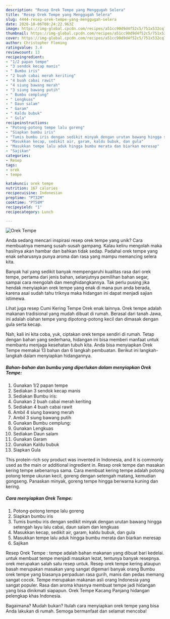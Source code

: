 ```yaml
---
description: "Resep Orek Tempe yang Menggugah Selera"
title: "Resep Orek Tempe yang Menggugah Selera"
slug: 4444-resep-orek-tempe-yang-menggugah-selera
date: 2020-10-06T08:24:22.963Z
image: https://img-global.cpcdn.com/recipes/a51cc90d9d4f52c5/751x532cq70/orek-tempe-foto-resep-utama.jpg
thumbnail: https://img-global.cpcdn.com/recipes/a51cc90d9d4f52c5/751x532cq70/orek-tempe-foto-resep-utama.jpg
cover: https://img-global.cpcdn.com/recipes/a51cc90d9d4f52c5/751x532cq70/orek-tempe-foto-resep-utama.jpg
author: Christopher Fleming
ratingvalue: 3.4
reviewcount: 13
recipeingredient:
- "1/2 papan tempe"
- "3 sendok kecap manis"
- " Bumbu iris"
- "2 buah cabai merah keriting"
- "4 buah cabai rawit"
- "4 siung bawang merah"
- "3 siung bawang putih"
- " Bumbu cemplung"
- " Lengkuas"
- " Daun salam"
- " Garam"
- " Kaldu bubuk"
- " Gula"
recipeinstructions:
- "Potong-potong tempe lalu goreng"
- "Siapkan bumbu iris"
- "Tumis bumbu iris dengan sedikit minyak dengan urutan bawang hingga setengah layu lalu cabai, daun salam dan lengkuas"
- "Masukkan kecap, sedikit air, garam, kaldu bubuk, dan gula"
- "Masukkan tempe lalu aduk hingga bumbu merata dan biarkan meresap"
- "Sajikan"
categories:
- Resep
tags:
- orek
- tempe

katakunci: orek tempe 
nutrition: 167 calories
recipecuisine: Indonesian
preptime: "PT32M"
cooktime: "PT58M"
recipeyield: "1"
recipecategory: Lunch

---
```



![Orek Tempe](https://img-global.cpcdn.com/recipes/a51cc90d9d4f52c5/751x532cq70/orek-tempe-foto-resep-utama.jpg)

Anda sedang mencari inspirasi resep orek tempe yang unik? Cara membuatnya memang susah-susah gampang. Kalau keliru mengolah maka hasilnya akan hambar dan bahkan tidak sedap. Padahal orek tempe yang enak seharusnya punya aroma dan rasa yang mampu memancing selera kita.

Banyak hal yang sedikit banyak mempengaruhi kualitas rasa dari orek tempe, pertama dari jenis bahan, selanjutnya pemilihan bahan segar, sampai cara mengolah dan menghidangkannya. Tak perlu pusing jika hendak menyiapkan orek tempe yang enak di mana pun anda berada, karena asal sudah tahu triknya maka hidangan ini dapat menjadi sajian istimewa.

Lihat juga resep Cumi Kering Tempe Orek enak lainnya. Orek tempe adalah makanan tradisional yang mudah dibuat di rumah. Berasal dari tanah Jawa, ini adalah olahan tempe yang dipotong-potong kecil dan dimasak dengan gula serta kecap.


Nah, kali ini kita coba, yuk, ciptakan orek tempe sendiri di rumah. Tetap dengan bahan yang sederhana, hidangan ini bisa memberi manfaat untuk membantu menjaga kesehatan tubuh kita. Anda bisa menyiapkan Orek Tempe memakai 13 bahan dan 6 langkah pembuatan. Berikut ini langkah-langkah dalam menyiapkan hidangannya.

<!--inarticleads1-->

##### Bahan-bahan dan bumbu yang diperlukan dalam menyiapkan Orek Tempe:

1. Gunakan 1/2 papan tempe
1. Sediakan 3 sendok kecap manis
1. Sediakan  Bumbu iris:
1. Gunakan 2 buah cabai merah keriting
1. Sediakan 4 buah cabai rawit
1. Ambil 4 siung bawang merah
1. Ambil 3 siung bawang putih
1. Gunakan  Bumbu cemplung:
1. Gunakan  Lengkuas
1. Sediakan  Daun salam
1. Gunakan  Garam
1. Gunakan  Kaldu bubuk
1. Siapkan  Gula


This protein-rich soy product was invented in Indonesia, and it is commonly used as the main or additional ingredient in. Resep orek tempe dan masakan kering tempe sebenarnya sama. Cara membuat kering tempe adalah potong potong tempe ukuran kecil, goreng dengan setengah matang, kemudian gongseng. Panaskan minyak, goreng tempe hingga berwarna kuning dan kering. 

<!--inarticleads2-->

##### Cara menyiapkan Orek Tempe:

1. Potong-potong tempe lalu goreng
1. Siapkan bumbu iris
1. Tumis bumbu iris dengan sedikit minyak dengan urutan bawang hingga setengah layu lalu cabai, daun salam dan lengkuas
1. Masukkan kecap, sedikit air, garam, kaldu bubuk, dan gula
1. Masukkan tempe lalu aduk hingga bumbu merata dan biarkan meresap
1. Sajikan


Resep Orek Tempe : tempe adalah bahan makanan yang dibuat bari kedelai. untuk membuat tempe menjadi masakan lezat, tentunya banyak resepnya. orek merupakan salah satu resep untuk. Resep orek tempe kering ataupun basah merupakan masakan yang sangat digemari banyak orang Bumbu orek tempe yang biasanya perpaduan rasa gurih, manis dan pedas memang sangat cocok. Tempe merupakan makanan asli orang Indonesia yang sangat populer. Rasa dan aroma khasnya membuat tempe jadi hidangan yang bisa dinikmati siapapun. Orek Tempe Kacang Panjang hidangan pelengkap khas Indonesia. 

Bagaimana? Mudah bukan? Itulah cara menyiapkan orek tempe yang bisa Anda lakukan di rumah. Semoga bermanfaat dan selamat mencoba!
